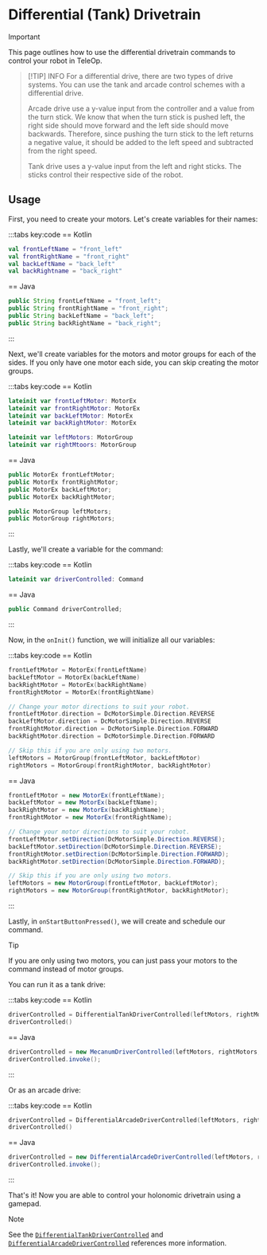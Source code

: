 # Differential (Tank) Drivetrain

> [!IMPORTANT]
> This page outlines how to use the differential drivetrain commands to control your robot in TeleOp.

> [!TIP] INFO
> For a differential drive, there are two types of drive systems. You can use the tank and arcade control schemes with a differential drive.
>
> Arcade drive use a y-value input from the controller and a value from the turn stick. We know that when the turn stick is pushed left, the right side should move forward and the left side should move backwards. Therefore, since pushing the turn stick to the left returns a negative value, it should be added to the left speed and subtracted from the right speed.
>
> Tank drive uses a y-value input from the left and right sticks. The sticks control their respective side of the robot.

## Usage

First, you need to create your motors. Let's create variables for their names:

:::tabs key:code
== Kotlin

```kotlin
val frontLeftName = "front_left"
val frontRightName = "front_right"
val backLeftName = "back_left"
val backRightname = "back_right"
```

== Java

```java
public String frontLeftName = "front_left";
public String frontRightName = "front_right";
public String backLeftName = "back_left";
public String backRightName = "back_right";
```

:::

Next, we'll create variables for the motors and motor groups for each of the sides. If you only have one motor each side, you can skip creating the motor groups.

:::tabs key:code
== Kotlin

```kotlin
lateinit var frontLeftMotor: MotorEx
lateinit var frontRightMotor: MotorEx
lateinit var backLeftMotor: MotorEx
lateinit var backRightMotor: MotorEx

lateinit var leftMotors: MotorGroup
lateinit var rightMtoors: MotorGroup
```

== Java

```java
public MotorEx frontLeftMotor;
public MotorEx frontRightMotor;
public MotorEx backLeftMotor;
public MotorEx backRightMotor;

public MotorGroup leftMotors;
public MotorGroup rightMotors;
```

:::

Lastly, we'll create a variable for the command:

:::tabs key:code
== Kotlin

```kotlin
lateinit var driverControlled: Command
```

== Java

```java
public Command driverControlled;
```

:::

Now, in the `onInit()` function, we will initialize all our variables:

:::tabs key:code
== Kotlin

```kotlin
frontLeftMotor = MotorEx(frontLeftName)
backLeftMotor = MotorEx(backLeftName)
backRightMotor = MotorEx(backRightName)
frontRightMotor = MotorEx(frontRightName)

// Change your motor directions to suit your robot.
frontLeftMotor.direction = DcMotorSimple.Direction.REVERSE
backLeftMotor.direction = DcMotorSimple.Direction.REVERSE
frontRightMotor.direction = DcMotorSimple.Direction.FORWARD
backRightMotor.direction = DcMotorSimple.Direction.FORWARD

// Skip this if you are only using two motors.
leftMotors = MotorGroup(frontLeftMotor, backLeftMotor)
rightMotors = MotorGroup(frontRightMotor, backRightMotor)
```

== Java

```java
frontLeftMotor = new MotorEx(frontLeftName);
backLeftMotor = new MotorEx(backLeftName);
backRightMotor = new MotorEx(backRightName);
frontRightMotor = new MotorEx(frontRightName);

// Change your motor directions to suit your robot.
frontLeftMotor.setDirection(DcMotorSimple.Direction.REVERSE);
backLeftMotor.setDirection(DcMotorSimple.Direction.REVERSE);
frontRightMotor.setDirection(DcMotorSimple.Direction.FORWARD);
backRightMotor.setDirection(DcMotorSimple.Direction.FORWARD);

// Skip this if you are only using two motors.
leftMotors = new MotorGroup(frontLeftMotor, backLeftMotor);
rightMotors = new MotorGroup(frontRightMotor, backRightMotor);
```

:::

Lastly, in `onStartButtonPressed()`, we will create and schedule our command.

> [!TIP]
> If you are only using two motors, you can just pass your motors to the command instead of motor groups.

You can run it as a tank drive:

:::tabs key:code
== Kotlin

```kotlin
driverControlled = DifferentialTankDriverControlled(leftMotors, rightMotors, gamepadManager.gamepad1)
driverControlled()
```

== Java

```java
driverControlled = new MecanumDriverControlled(leftMotors, rightMotors, gamepadManager.gamepad1);
driverControlled.invoke();
```

:::

Or as an arcade drive:

:::tabs key:code
== Kotlin

```kotlin
driverControlled = DifferentialArcadeDriverControlled(leftMotors, rightMotors, gamepadManager.gamepad1, false, imu)
driverControlled()
```

== Java

```java
driverControlled = new DifferentialArcadeDriverControlled(leftMotors, rightMotors, gamepadManager.gamepad1, false, imu);
driverControlled.invoke();
```

:::

That's it! Now you are able to control your holonomic drivetrain using a gamepad.

> [!NOTE]
> See the [`DifferentialTankDriverControlled`](https://nextftc.dev/reference/ftc/com.rowanmcalpin.nextftc.ftc.driving/-differential-tank-driver-controlled/) and [`DifferentialArcadeDriverControlled`](https://nextftc.dev/reference/ftc/com.rowanmcalpin.nextftc.ftc.driving/-differential-arcade-driver-controlled/) references more information.
